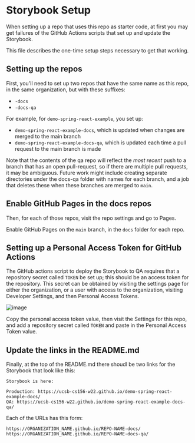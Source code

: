 # Storybook Setup

When setting up a repo that uses this repo as starter code, at first you may get
failures of the GitHub Actions scripts that set up and update the Storybook.

This file describes the one-time setup steps necessary to get that working.

## Setting up the repos

First, you'll need to set up two repos that have the same name as this repo, in the same organization, but with these suffixes:

* `-docs`
* `-docs-qa`

For example, for `demo-spring-react-example`, you set up:

* `demo-spring-react-example-docs`, which is updated when changes are merged to the main branch
* `demo-spring-react-example-docs-qa`, which is updated each time a pull request to the main branch is made

Note that the contents of the qa repo will reflect the *most recent* push to a branch that has an open pull-request, so if there are multiple pull requests,
it may be ambiguous.  Future work might include creating separate directories under the docs-qa folder with names for each branch, and a job that deletes these when these branches are merged to `main`.

## Enable GitHub Pages in the docs repos

Then, for each of those repos, visit the repo settings and go to Pages.

Enable GitHub Pages on the `main` branch, in the `docs` folder for each repo.


## Setting up a Personal Access Token for GitHub Actions

The GitHub actions script to deploy the Storybook to QA requires that a repository secret called `TOKEN` be set up; this should be an access token for the repository.   This secret can be obtained by visiting the settings page for either the organization, or a user with access to the organization, visiting Developer Settings, and then Personal Access Tokens. 

![image](https://user-images.githubusercontent.com/1119017/147836507-0190801c-ce94-4e5a-9abe-6a1d2d0455af.png)

Copy the personal access token value, then visit the Settings for this repo, and add a repository secret called `TOKEN` and paste in the Personal Access Token value.

## Update the links in the README.md

Finally, at the top of the README.md there shoudl be two links for the Storybook that look like this:


```
Storybook is here:

Production: https://ucsb-cs156-w22.github.io/demo-spring-react-example-docs/
QA: https://ucsb-cs156-w22.github.io/demo-spring-react-example-docs-qa/
```

Each of the URLs has this form:

```
https://ORGANIZATION_NAME.github.io/REPO-NAME-docs/
https://ORGANIZATION_NAME.github.io/REPO-NAME-docs-qa/

```
